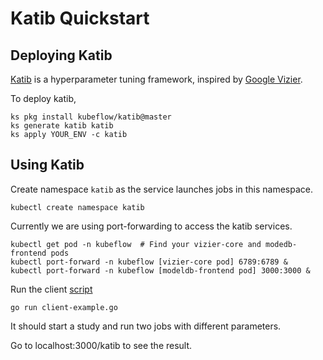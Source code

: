 # Katib Quickstart

## Deploying Katib

[Katib](https://github.com/kubeflow/katib) is a hyperparameter tuning framework, inspired by
[Google Vizier](https://static.googleusercontent.com/media/research.google.com/ja//pubs/archive/bcb15507f4b52991a0783013df4222240e942381.pdf).

To deploy katib,
```shell
ks pkg install kubeflow/katib@master
ks generate katib katib
ks apply YOUR_ENV -c katib
```

## Using Katib

Create namespace `katib` as the service launches jobs in this namespace.
```
kubectl create namespace katib
```

Currently we are using port-forwarding to access the katib services.
```
kubectl get pod -n kubeflow  # Find your vizier-core and modedb-frontend pods
kubectl port-forward -n kubeflow [vizier-core pod] 6789:6789 &
kubectl port-forward -n kubeflow [modeldb-frontend pod] 3000:3000 &
```

Run the client [script](https://github.com/kubeflow/katib/blob/master/examples/client-example.go)
```
go run client-example.go
```

It should start a study and run two jobs with different parameters.

Go to localhost:3000/katib to see the result.
